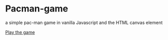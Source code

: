 # Pacman-game
a simple pac-man game in vanilla Javascript and the HTML canvas element

[Play the game](https://lironamy.github.io/Pacman-game/)
